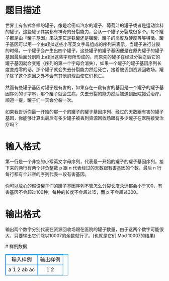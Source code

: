 # 

 
 # 题目描述 
<p>
世界上有各式各样的罐子，像是哈密瓜汽水的罐子、葡萄汁的罐子或者是运动饮料的罐子。这些罐子其实都有神奇的分裂能力，会从一个罐子分裂成很多个。每个罐子都是由『罐子基因』来决定它是铁罐还是铝罐、罐子的高度及硬度等等特徵。罐子基因可以用一个由a到d这些小写英文字母组成的序列来表示，当罐子进行分裂的时候，一个罐子会产生出四个罐子，这些罐子的罐子基因便是在原先罐子的罐子基因最后面分别附上a到d这些字母所形成的，而原先的罐子在经过分裂之后它的罐子基因就会变短（序列的第一个字母会消失），如果一个罐子的罐子基因序列长度变成零的话，那个罐子就会失去分裂能力然后死亡，接着被丢到资源回收场。罐子除了这个原因之外不会有其他的理由使它们死亡。<br><br>然而有些罐子基因对罐子是有害的，如果存在一段有害的基因是一个罐子的罐子基因序列的子字串，那个罐子就会生病，失去分裂的能力然后被送到医院接受治疗。顺道一提，罐子们一天会分裂一次。<br><br>如果我告诉你最一开始的那一个的罐子的罐子基因序列、经过的天数跟有害的罐子基因，你能够计算出最后有多少罐子被丢到资源回收场跟有多少罐子在医院接受治疗吗？<br></p> 

 
 # 输入格式 
<p>
第一行是一个非空的小写英文字母序列，代表最一开始的罐子的罐子基因序列。接下来的两行有两个非负整数 p 跟 n 代表经过的天数跟有害基因的个数，最后 n 行每行都有个非空的序列代表一段有害基因。<br><br>你可以放心的假设罐子们的罐子基因序列不管怎么分裂长度永远都会小于100，有害基因不会超过100种，每种的长度不会超过15，而 p 不会超过300。<br></p> 

 
 # 输出格式 
<p>
输出两个数字分别代表在资源回收场跟在医院的罐子数量，由于这两个数字可能很大，只要输出它们除以10007的余数就行了。(也就是它们 Mod 10007的结果)</p> 
# 样例数据
<style>
        table,table tr th, table tr td { border:1px solid #0094ff; }
        table { width: 200px; min-height: 25px; line-height: 25px; text-align: center; border-collapse: collapse;}   
    </style>
<table>
	<tr>
		<td>输入样例</td>
		<td>输出样例</td>
	</tr>
<tr><td>a
1
2
ab
ac
</td><td>1 2</td></tr></table>

